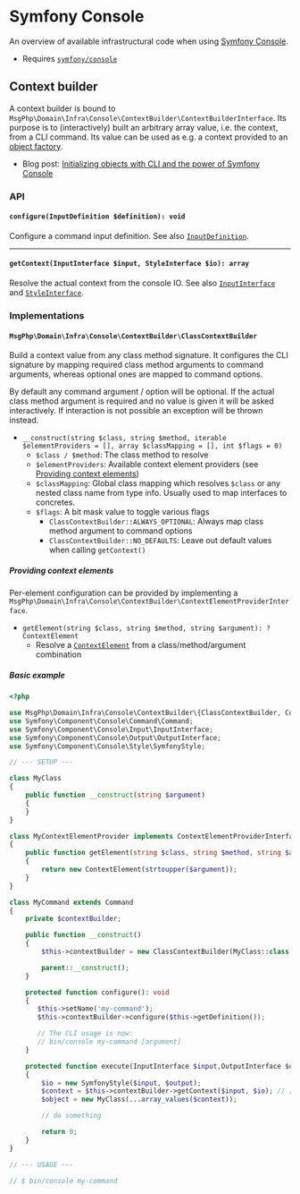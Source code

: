 # Symfony Console

An overview of available infrastructural code when using [Symfony Console](https://symfony.com/doc/current/components/console.html).

- Requires [`symfony/console`](https://packagist.org/packages/symfony/console)

## Context builder

A context builder is bound to `MsgPhp\Domain\Infra\Console\ContextBuilder\ContextBuilderInterface`. Its purpose is to
(interactively) built an arbitrary array value, i.e. the context, from a CLI command. Its value can be used as e.g. a
context provided to an [object factory](../ddd/factory/object.md).

- Blog post: [Initializing objects with CLI and the power of Symfony Console](https://medium.com/@ro0NL/initializing-objects-with-cli-and-the-power-of-symfony-console-2a008d5611f)

### API

#### `configure(InputDefinition $definition): void`

Configure a command input definition. See also [`InputDefinition`](https://api.symfony.com/master/Symfony/Component/Console/Input/InputDefinition.html).

---

#### `getContext(InputInterface $input, StyleInterface $io): array`

Resolve the actual context from the console IO. See also [`InputInterface`](https://api.symfony.com/master/Symfony/Component/Console/Input/InputInterface.html)
and [`StyleInterface`](https://api.symfony.com/master/Symfony/Component/Console/Style/StyleInterface.html).

### Implementations

#### `MsgPhp\Domain\Infra\Console\ContextBuilder\ClassContextBuilder`

Build a context value from any class method signature. It configures the CLI signature by mapping required class method
arguments to command arguments, whereas optional ones are mapped to command options.

By default any command argument / option will be optional. If the actual class method argument is required and no value
is given it will be asked interactively. If interaction is not possible an exception will be thrown instead.

- `__construct(string $class, string $method, iterable $elementProviders = [], array $classMapping = [], int $flags = 0)`
    - `$class / $method`: The class method to resolve
    - `$elementProviders`: Available context element providers (see [Providing context elements](#providing-context-elements))
    - `$classMapping`: Global class mapping which resolves `$class` or any nested class name from type info. Usually used
      to map interfaces to concretes.
    - `$flags`: A bit mask value to toggle various flags
        - `ClassContextBuilder::ALWAYS_OPTIONAL`: Always map class method argument to command options
        - `ClassContextBuilder::NO_DEFAULTS`: Leave out default values when calling `getContext()`

##### Providing context elements

Per-element configuration can be provided by implementing a `MsgPhp\Domain\Infra\Console\ContextBuilder\ContextElementProviderInterface`.

- `getElement(string $class, string $method, string $argument): ?ContextElement`
    - Resolve a [`ContextElement`](https://msgphp.github.io/api/MsgPhp/Domain/Infra/Console/ContextBuilder/ContextElement.html)
      from a class/method/argument combination

##### Basic example

```php
<?php

use MsgPhp\Domain\Infra\Console\ContextBuilder\{ClassContextBuilder, ContextElement, ContextElementProviderInterface};
use Symfony\Component\Console\Command\Command;
use Symfony\Component\Console\Input\InputInterface;
use Symfony\Component\Console\Output\OutputInterface;
use Symfony\Component\Console\Style\SymfonyStyle;

// --- SETUP ---

class MyClass
{
    public function __construct(string $argument)
    {
    }
}

class MyContextElementProvider implements ContextElementProviderInterface
{
    public function getElement(string $class, string $method, string $argument): ?ContextElement
    {
        return new ContextElement(strtoupper($argument));
    }
}

class MyCommand extends Command
{
    private $contextBuilder;

    public function __construct()
    {
        $this->contextBuilder = new ClassContextBuilder(MyClass::class, '__construct', [new MyContextElementProvider()]);

        parent::__construct();
    }

    protected function configure(): void
    {
       $this->setName('my-command');
       $this->contextBuilder->configure($this->getDefinition());

       // The CLI usage is now:
       // bin/console my-command [argument]
    }

    protected function execute(InputInterface $input,OutputInterface $output): int
    {
        $io = new SymfonyStyle($input, $output);
        $context = $this->contextBuilder->getContext($input, $io); // ['argument' => 'VALUE']
        $object = new MyClass(...array_values($context));

        // do something

        return 0;
    }
}

// --- USAGE ---

// $ bin/console my-command
```
